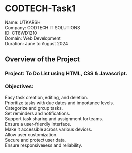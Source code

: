 # CODTECH-Task1
Name: UTKARSH <br>
Company: CODTECH IT SOLUTIONS <br>
ID: CT8WD1210 <br>
Domain: Web Development <br>
Duration: June to August 2024 <br>

## Overview of the Project

### Project: To Do List using HTML, CSS & Javascript.

### Objectives:
Easy task creation, editing, and deletion. <br>
Prioritize tasks with due dates and importance levels. <br>
Categorize and group tasks. <br>
Set reminders and notifications. <br>
Support task sharing and assignment for teams. <br>
Ensure a user-friendly interface. <br>
Make it accessible across various devices. <br>
Allow user customization. <br>
Secure and protect user data. <br>
Ensure responsiveness and reliability. <br>


